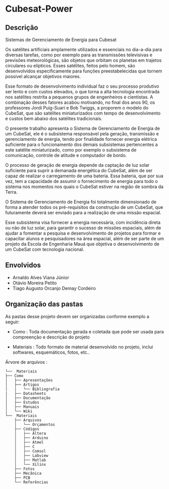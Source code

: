 # Cubesat-Power

## Descrição
Sistemas de Gerenciamento de Energia para Cubesat

Os satélites artificiais amplamente utilizados e essenciais no dia-a-dia para diversas tarefas, como por exemplo para as transmissões televisivas e previsões meteorológicas, são objetos que orbitam os planetas em trajetos circulares ou elípticos. Esses satélites, feitos pelo homem, são desenvolvidos especificamente para funções preestabelecidas que tornem possível alcançar objetivos maiores.

Esse formato de desenvolvimento individual faz o seu processo produtivo ser lento e com custos elevados, o que torna a alta tecnologia encontrada nos satélites restrita a pequenos grupos de engenheiros e cientistas. A combinação desses fatores acabou motivando, no final dos anos 90, os professores Jordi Puig-Suari e Bob Twiggs, a proporem o modelo do CubeSat, que são satélites miniaturizados com tempo de desenvolvimento e custos bem abaixo dos satélites tradicionais.
	
O presente trabalho apresenta o Sistema de Gerenciamento de Energia de um CubeSat, ele é o subsistema responsável pela geração, transmissão e gerenciamento de energia, tendo por finalidade fornecer energia elétrica suficiente para o funcionamento dos demais subsistemas pertencentes a este satélite miniaturizado, como por exemplo o subsistema de comunicação, controle de atitude e computador de bordo.
	
O processo de geração de energia depende da captação de luz solar suficiente para suprir a demanada energética do CubeSat, além de ser capaz de realizar o carregamento de uma bateria. Essa bateria, que por sua vez, tem a capacidade de assumir o fornecimento de energia para todo o sistema nos momentos nos quais o CubeSat estiver na região de sombra da Terra.
	
O Sistema de Gerenciamento de Energia foi totalmente dimensionado de forma a atender todos os pré-requisitos da construção de um CubeSat, que futuramente deverá ser enviado para a realização de uma missão espacial.

Esse subsistema visa fornecer a energia necessária, com incidência direta ou não de luz solar, para garantir o sucesso de missões espaciais, além de ajudar a fomentar a pesquisa e desenvolvimento de projetos para formar e capacitar alunos e pesquisadores na área espacial, além de ser parte de um projeto da Escola de Engenharia Mauá que objetiva o desenvolvimento de um CubeSat com tecnologia nacional.

## Envolvidos
- Arnaldo Alves Viana Júnior
- Otávio Moreira Petito
- Tiago Augusto Orcanjo Demay Cordeiro

## Organização das pastas

As pastas desse projeto devem ser organizadas conforme exemplo a seguir:

- Como : Toda documentação gerada e coletada que pode ser usada para compreenção e descrição do projeto

- Materiais : Todo formato de material desenvolvido no projeto, inclui softwares, esquemáticos, fotos, etc..

Árvore de arquivos :
```
└──  Materiais
├── Como
│   ├── Apresentações
│   ├── Artigos
│   │   └── Bibliografia
|   ├── Datasheets
│   ├── Documentação
│   ├── Estudos
│   ├── Manuais
│   └── Wiki
└──  Materiais
    ├── Arquivos
    │   └── Orçamentos
    ├── Códigos
    │   ├── Altera
    │   ├── Arduino
    │   ├── Atmel
    │   ├── C
    │   ├── Comsol
    │   ├── Labview
    │   ├── Matlab
    │   └── Xilinx
    ├── Fotos
    ├── Mecânica
    ├── PCB
    └── Referências
